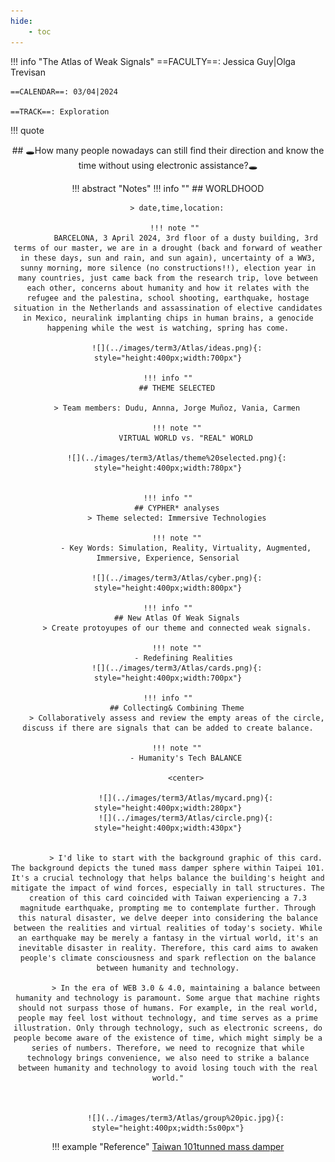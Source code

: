 ```yaml
---
hide:
    - toc
---
```



!!! info "The Atlas of Weak Signals"
    ==FACULTY==: Jessica Guy|Olga Trevisan
    
    ==CALENDAR==: 03/04|2024

    ==TRACK==: Exploration

!!! quote
    <center>
    ## 🕳️How many people nowadays can still find their direction and know the time without using electronic assistance?🕳️
    
    
!!! abstract "Notes"
    !!! info ""
        ## WORLDHOOD
        
        > date,time,location:
        
        !!! note "" 
            BARCELONA, 3 April 2024, 3rd floor of a dusty building, 3rd terms of our master, we are in a drought (back and forward of weather in these days, sun and rain, and sun again), uncertainty of a WW3, sunny morning, more silence (no constructions!!), election year in many countries, just came back from the research trip, love between each other, concerns about humanity and how it relates with the refugee and the palestina, school shooting, earthquake, hostage situation in the Netherlands and assassination of elective candidates in Mexico, neuralink implanting chips in human brains, a genocide happening while the west is watching, spring has come.

        ![](../images/term3/Atlas/ideas.png){: style="height:400px;width:700px"}

    !!! info ""
        ## THEME SELECTED

        > Team members: Dudu, Annna, Jorge Muñoz, Vania, Carmen

        !!! note ""
            VIRTUAL WORLD vs. "REAL" WORLD

        ![](../images/term3/Atlas/theme%20selected.png){: style="height:400px;width:780px"}


    !!! info ""
        ## CYPHER* analyses
        > Theme selected: Immersive Technologies

        !!! note ""
            - Key Words: Simulation, Reality, Virtuality, Augmented, Immersive, Experience, Sensorial

        ![](../images/term3/Atlas/cyber.png){: style="height:400px;width:800px"}

    !!! info ""
        ## New Atlas Of Weak Signals
        > Create protoyupes of our theme and connected weak signals.

        !!! note ""
            - Redefining Realities 
        ![](../images/term3/Atlas/cards.png){: style="height:400px;width:700px"}

    !!! info ""
        ## Collecting& Combining Theme
        > Collaboratively assess and review the empty areas of the circle, discuss if there are signals that can be added to create balance.

        !!! note ""
            - Humanity's Tech BALANCE

            <center>

            ![](../images/term3/Atlas/mycard.png){: style="height:400px;width:280px"}
            ![](../images/term3/Atlas/circle.png){: style="height:400px;width:430px"}


            > I'd like to start with the background graphic of this card. The background depicts the tuned mass damper sphere within Taipei 101. It's a crucial technology that helps balance the building's height and mitigate the impact of wind forces, especially in tall structures. The creation of this card coincided with Taiwan experiencing a 7.3 magnitude earthquake, prompting me to contemplate further. Through this natural disaster, we delve deeper into considering the balance between the realities and virtual realities of today's society. While an earthquake may be merely a fantasy in the virtual world, it's an inevitable disaster in reality. Therefore, this card aims to awaken people's climate consciousness and spark reflection on the balance between humanity and technology.

            > In the era of WEB 3.0 & 4.0, maintaining a balance between humanity and technology is paramount. Some argue that machine rights should not surpass those of humans. For example, in the real world, people may feel lost without technology, and time serves as a prime illustration. Only through technology, such as electronic screens, do people become aware of the existence of time, which might simply be a series of numbers. Therefore, we need to recognize that while technology brings convenience, we also need to strike a balance between humanity and technology to avoid losing touch with the real world."



            ![](../images/term3/Atlas/group%20pic.jpg){: style="height:400px;width:5s00px"}


!!! example "Reference"
    [Taiwan 101tunned mass damper](https://www.ncree.org/SafeHome/ncr05/pc2_5.htm)
